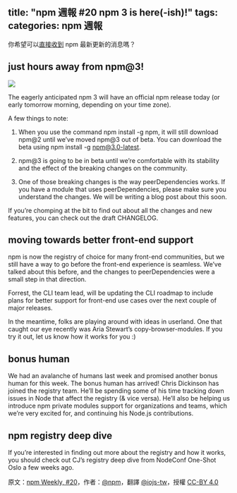 title: "npm 週報 #20 npm 3 is here(-ish)!"
tags:
categories: npm 週報
---

你希望可以[直接收到](https://www.npmjs.com/npm-weekly) npm 最新更新的消息嗎？

## just hours away from npm@3!

![](http://40.media.tumblr.com/b94cebf75ced4e981031b414bbec3d6e/tumblr_inline_nqisluM4il1t68bpr_500.png)

The eagerly anticipated npm 3 will have an official npm release today (or early tomorrow morning, depending on your time zone).

A few things to note:

1. When you use the command npm install -g npm, it will still download npm@2 until we’ve moved npm@3 out of beta. You can download the beta using npm install -g npm@3.0-latest.

2. npm@3 is going to be in beta until we’re comfortable with its stability and the effect of the breaking changes on the community.

3. One of those breaking changes is the way peerDependencies works. If you have a module that uses peerDependencies, please make sure you understand the changes. We will be writing a blog post about this soon.

If you’re chomping at the bit to find out about all the changes and new features, you can check out the draft CHANGELOG.

## moving towards better front-end support

npm is now the registry of choice for many front-end communities, but we still have a way to go before the front-end experience is seamless. We’ve talked about this before, and the changes to peerDependencies were a small step in that direction.

Forrest, the CLI team lead, will be updating the CLI roadmap to include plans for better support for front-end use cases over the next couple of major releases.

In the meantime, folks are playing around with ideas in userland. One that caught our eye recently was Aria Stewart’s copy-browser-modules. If you try it out, let us know how it works for you :)

## bonus human

We had an avalanche of humans last week and promised another bonus human for this week. The bonus human has arrived! Chris Dickinson has joined the registry team. He’ll be spending some of his time tracking down issues in Node that affect the registry (& vice versa). He’ll also be helping us introduce npm private modules support for organizations and teams, which we’re very excited for, and continuing his Node.js contributions.

## npm registry deep dive

If you’re interested in finding out more about the registry and how it works, you should check out CJ’s registry deep dive from NodeConf One-Shot Oslo a few weeks ago.

原文：[npm Weekly, #20](http://blog.npmjs.org/post/122450408965/npm-weekly-20-npm-3-is-here-ish)，作者：[@npm](http://blog.npmjs.org/)，翻譯 [@iojs-tw](https://github.com/iojs/iojs-tw)，授權 [CC-BY 4.0](https://creativecommons.org/licenses/by/4.0/deed.zh_TW)
